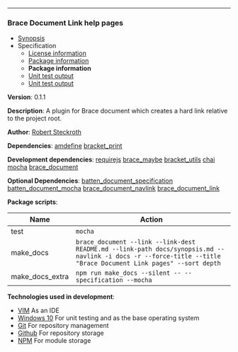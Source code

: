 
---
### Brace Document Link help pages
* [Synopsis](https://github.com/restarian/brace_document_link/blob/master/docs/synopsis.md)
* Specification
  * [License information](https://github.com/restarian/brace_document_link/blob/master/docs/specification/license_information.md)
  * [Package information](https://github.com/restarian/brace_document_link/blob/master/docs/specification/package_information.md)
  * **Package information**
  * [Unit test output](https://github.com/restarian/brace_document_link/blob/master/docs/specification/unit_test_output.md)
  * [Unit test output](https://github.com/restarian/brace_document_link/blob/master/docs/specification/unit_test_output.md)
 
 
**Version**: 0.1.1

**Description**: A plugin for Brace document which creates a hard link relative to the project root.

**Author**: [Robert Steckroth](mailto:RobertSteckroth@gmail.com)

**Dependencies**: [amdefine](https://npmjs.org/package/amdefine) [bracket_print](https://npmjs.org/package/bracket_print)

**Development dependencies**: [requirejs](https://npmjs.org/package/requirejs) [brace_maybe](https://npmjs.org/package/brace_maybe) [bracket_utils](https://npmjs.org/package/bracket_utils) [chai](https://npmjs.org/package/chai) [mocha](https://npmjs.org/package/mocha) [brace_document](https://npmjs.org/package/brace_document)

**Optional Dependencies**: [batten_document_specification](https://npmjs.org/package/batten_document_specification) [batten_document_mocha](https://npmjs.org/package/batten_document_mocha) [brace_document_navlink](https://npmjs.org/package/brace_document_navlink) [brace_document_link](https://npmjs.org/package/brace_document_link)

**Package scripts**:

| Name | Action |
| ---- | ------ |
 | test | ```mocha``` |
 | make_docs | ```brace_document --link --link-dest README.md --link-path docs/synopsis.md --navlink -i docs -r --force-title --title "Brace Document Link pages" --sort depth``` |
 | make_docs_extra | ```npm run make_docs --silent -- --specification --mocha``` |

**Technologies used in development**:
  * [VIM](https://vim.org) As an IDE
  * [Windows 10](https://www.microsoft.com/en-us/software-download/windows10) For unit testing and as the base operating system
  * [Git](https://git-scm.com) For repository management
  * [Github](https://github.com) For repository storage
  * [NPM](https://npmjs.org) For module storage